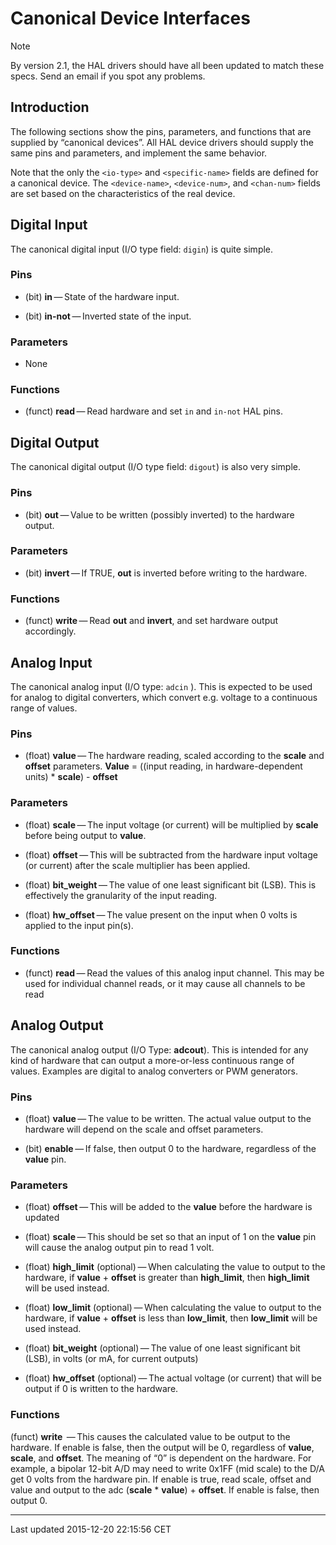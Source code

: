 Canonical Device Interfaces
===========================

Note

By version 2.1, the HAL drivers should have all been updated to match these specs. Send an email if you spot any problems.

Introduction
------------

The following sections show the pins, parameters, and functions that are supplied by “canonical devices”. All HAL device drivers should supply the same pins and parameters, and implement the same behavior.

Note that the only the `<io-type>` and `<specific-name>` fields are defined for a canonical device. The `<device-name>`, `<device-num>`, and `<chan-num>` fields are set based on the characteristics of the real device.

Digital Input<span id="sec:CanonDigIn"></span>
----------------------------------------------

The canonical digital input (I/O type field: `digin`) is quite simple.

### Pins

-   (bit) **in** — State of the hardware input.

-   (bit) **in-not** — Inverted state of the input.

### Parameters

-   None

### Functions

-   (funct) **read** — Read hardware and set `in` and `in-not` HAL pins.

Digital Output<span id="sec:CanonDigOut"></span>
------------------------------------------------

The canonical digital output (I/O type field: `digout`) is also very simple.

### Pins

-   (bit) **out** — Value to be written (possibly inverted) to the hardware output.

### Parameters

-   (bit) **invert** — If TRUE, **out** is inverted before writing to the hardware.

### Functions

-   (funct) **write** — Read **out** and **invert**, and set hardware output accordingly.

Analog Input
------------

The canonical analog input (I/O type: `adcin` ). This is expected to be used for analog to digital converters, which convert e.g. voltage to a continuous range of values.

### Pins

-   (float) **value** — The hardware reading, scaled according to the **scale** and **offset** parameters. **Value** = ((input reading, in hardware-dependent units) \* **scale**) - **offset**

### Parameters

-   (float) **scale** — The input voltage (or current) will be multiplied by **scale** before being output to **value**.

-   (float) **offset** — This will be subtracted from the hardware input voltage (or current) after the scale multiplier has been applied.

-   (float) **bit\_weight** — The value of one least significant bit (LSB). This is effectively the granularity of the input reading.

-   (float) **hw\_offset** — The value present on the input when 0 volts is applied to the input pin(s).

### Functions

-   (funct) **read** — Read the values of this analog input channel. This may be used for individual channel reads, or it may cause all channels to be read

Analog Output
-------------

The canonical analog output (I/O Type: **adcout**). This is intended for any kind of hardware that can output a more-or-less continuous range of values. Examples are digital to analog converters or PWM generators.

### Pins

-   (float) **value** — The value to be written. The actual value output to the hardware will depend on the scale and offset parameters.

-   (bit) **enable** — If false, then output 0 to the hardware, regardless of the **value** pin.

### Parameters

-   (float) **offset** — This will be added to the **value** before the hardware is updated

-   (float) **scale** — This should be set so that an input of 1 on the **value** pin will cause the analog output pin to read 1 volt.

-   (float) **high\_limit** (optional) — When calculating the value to output to the hardware, if **value** + **offset** is greater than **high\_limit**, then **high\_limit** will be used instead.

-   (float) **low\_limit** (optional) — When calculating the value to output to the hardware, if **value** + **offset** is less than **low\_limit**, then **low\_limit** will be used instead.

-   (float) **bit\_weight** (optional) — The value of one least significant bit (LSB), in volts (or mA, for current outputs)

-   (float) **hw\_offset** (optional) — The actual voltage (or current) that will be output if 0 is written to the hardware.

### Functions

(funct) **write**  — This causes the calculated value to be output to the hardware. If enable is false, then the output will be 0, regardless of **value**, **scale**, and **offset**. The meaning of “0” is dependent on the hardware. For example, a bipolar 12-bit A/D may need to write 0x1FF (mid scale) to the D/A get 0 volts from the hardware pin. If enable is true, read scale, offset and value and output to the adc (**scale** \* **value**) + **offset**. If enable is false, then output 0.

------------------------------------------------------------------------

Last updated 2015-12-20 22:15:56 CET


